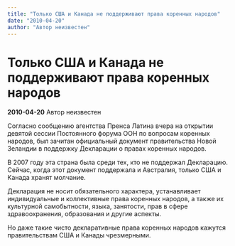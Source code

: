 ```yaml
---
title: "Только США и Канада не поддерживают права коренных народов"
date: "2010-04-20"
author: "Автор неизвестен"
---
```


# Только США и Канада не поддерживают права коренных народов

**2010-04-20** Автор неизвестен

Согласно сообщению агентства Пренса Латина вчера на открытии девятой сессии Постоянного форума ООН по вопросам коренных народов, был зачитан официальный документ правительства Новой Зеландии в поддержку Декларации о правах коренных народов.

В 2007 году эта страна была среди тех, кто не поддержал Декларацию. Сейчас, когда этот документ поддержала и Австралия, только США и Канада хранят молчание.

Декларация не носит обязательного характера, устанавливает индивидуальные и коллективные права коренных народов, а также их культурной самобытности, языка, занятости, прав в сфере здравоохранения, образования и другие аспекты.

Но даже такие чисто декларативные права коренных народов кажутся правительствам США и Канады чрезмерными.